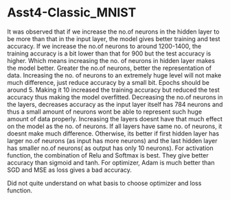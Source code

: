 # Asst4-Classic_MNIST
It was observed that if we increase the no.of neurons in the hidden layer to be more than that in the input layer, the model gives better training and test accuracy.
If we increase the no.of neurons to around 1200-1400, the training accuracy is a bit lower than that for 900 but the test accuracy is higher. Which means increasing the no. of neurons in hidden layer makes the model better. Greater the no.of neurons, better the representation of data. Increasing the no. of neurons to an extremely huge level will not make much difference, just reduce accuracy by a small bit.
Epochs should be around 5. Making it 10 increased the training accuracy but reduced the test accuracy thus making the model overfitted.
Decreasing the no.of neurons in the layers, decreases accuracy as the input layer itself has 784 neurons and thus a small amount of neurons wont be able to represent such huge amount of data properly.
Increasing the layers doesnt have that much effect on the model as the no. of neurons. If all layers have same no. of neurons, it doesnt make much difference. Otherwise, its better if first hidden layer has larger no.of neurons (as input has more neurons) and the last hidden layer has smaller no.of neurons( as output has only 10 neurons).
For activation function, the combination of Relu and Softmax is best. They give better accuracy than sigmoid and tanh.
For optimizer, Adam is much better than SGD and MSE as loss gives a bad accuracy.

Did not quite understand on what basis to choose optimizer and loss function.
